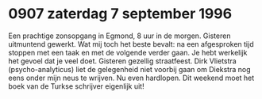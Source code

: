# 0907 zaterdag 7 september 1996
Een prachtige zonsopgang in Egmond, 8 uur in de morgen. Gisteren uitmuntend gewerkt. Wat mij toch het beste bevalt: na een afgesproken tijd stoppen met een taak en met de volgende verder gaan. Je hebt werkelijk het gevoel dat je veel doet. Gisteren gezellig straatfeest. Dirk Vlietstra (psycho-analyticus) liet de gelegenheid niet voorbij gaan om Diekstra nog eens onder mijn neus te wrijven. Nu even hardlopen. Dit weekend moet het boek van de Turkse schrijver eigenlijk uit!
